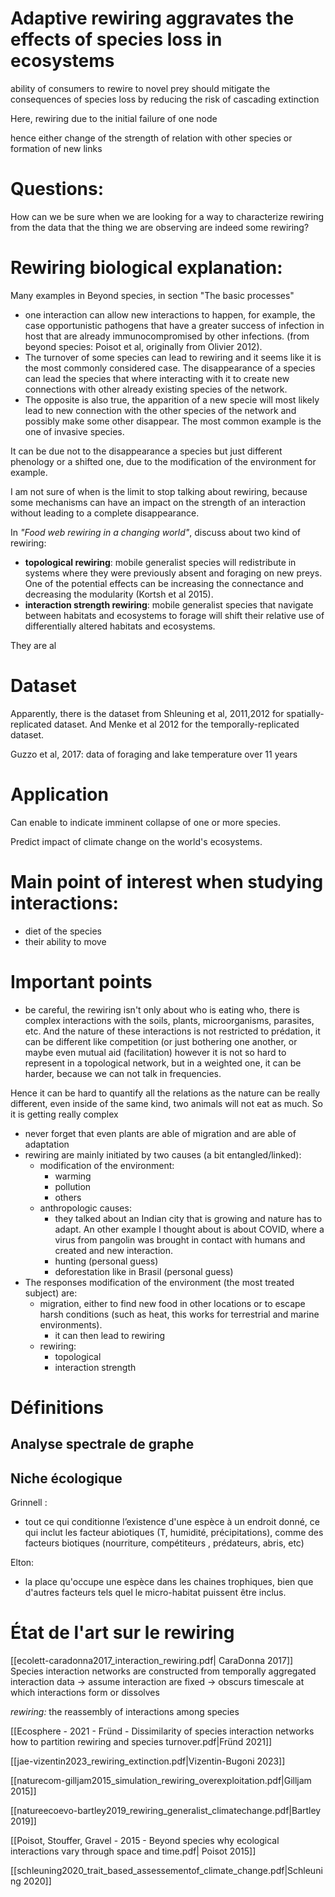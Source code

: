 # Adaptive rewiring aggravates the effects of species loss in ecosystems

ability of consumers to rewire to novel prey should mitigate the consequences of species loss by reducing the risk of cascading extinction

Here, rewiring due to the initial failure of one node

hence either change of the strength of relation with other species or formation of new links



# Questions:

How can we be sure when we are looking for a way to characterize rewiring from the data that the thing we are observing are indeed some rewiring?

# Rewiring biological explanation:

Many examples in Beyond species, in section "The basic processes"

- one interaction can allow new interactions to happen, for example, the case opportunistic pathogens that have a greater success of infection in host that are already immunocompromised by other infections. (from beyond species: Poisot et al, originally from Olivier 2012).
- The turnover of some species can lead to rewiring and it seems like it is the most commonly considered case. The disappearance of a species can lead the species that where interacting with it to create new connections with other already existing species of the network.
- The opposite is also true, the apparition of a new specie will most likely lead to new connection with the other species of the network and possibly make some other disappear. The most common example is the one of invasive species.

It can be due not to the disappearance a species but just different phenology or a shifted one, due to the modification of the environment for example.

I am not sure of when is the limit to stop talking about rewiring, because some mechanisms can have an impact on the strength of an interaction without leading to a complete disappearance.

In *"Food web rewiring in a changing world"*, discuss about two kind of rewiring:
- **topological rewiring**: mobile generalist species will redistribute in systems where they were previously absent and foraging on new preys. One of the potential effects can be increasing the connectance and decreasing the modularity (Kortsh et al 2015).
- **interaction strength rewiring**: mobile generalist species that navigate between habitats and ecosystems to forage will shift their relative use of differentially altered habitats and ecosystems.


They are al
# Dataset

Apparently, there is the dataset from Shleuning et al, 2011,2012 for spatially-replicated dataset.
And Menke et al 2012 for the temporally-replicated dataset.

Guzzo et al, 2017: data of foraging and lake temperature over 11 years

# Application

Can enable to indicate imminent collapse of one or more species.

Predict impact of climate change on the world's ecosystems.

# Main point of interest when studying interactions:

- diet of the species
- their ability to move

# Important points

- be careful, the rewiring isn't only about who is eating who, there is complex interactions with the soils, plants, microorganisms, parasites, etc. And the nature of these interactions is not restricted to prédation, it can be different like competition (or just bothering one another, or maybe even mutual aid (facilitation) however it is not so hard to represent in a topological network, but in a weighted one, it can be harder, because we can not talk in frequencies.

Hence it can be hard to quantify all the relations as the nature can be really different, even inside of the same kind, two animals will not eat as much. So it is getting really complex

- never forget that even plants are able of migration and are able of adaptation
- rewiring are mainly initiated by two causes (a bit entangled/linked):
	+ modification of the environment:
		* warming
		* pollution
		* others
	+ anthropologic causes:
		* they talked about an Indian city that is growing and nature has to adapt. An other example I thought about is about COVID, where a virus from pangolin was brought in contact with humans and created and new interaction.
		* hunting (personal guess)
		* deforestation like in Brasil (personal guess)
- The responses modification of the environment (the most treated subject) are:
	+ migration, either to find new food in other locations or to escape harsh conditions (such as heat, this works for terrestrial and marine environments).
		* it can then lead to rewiring
	+ rewiring:
		* topological
		* interaction strength
		
# Définitions

## Analyse spectrale de graphe

## Niche écologique

Grinnell :
- tout ce qui conditionne l’existence d'une espèce à un endroit donné, ce qui inclut les facteur abiotiques (T, humidité, précipitations),  comme des facteurs biotiques (nourriture, compétiteurs , prédateurs, abris, etc)

Elton:
- la place qu'occupe une espèce dans les chaines trophiques, bien que d'autres facteurs tels quel le micro-habitat puissent être inclus.

# État de l'art sur le rewiring

[[ecolett-caradonna2017_interaction_rewiring.pdf| CaraDonna 2017]]
Species interaction networks are constructed from temporally aggregated interaction data -> assume interaction are fixed -> obscurs timescale at which interactions form or dissolves

_rewiring:_ the reassembly of interactions among species

[[Ecosphere - 2021 - Fründ - Dissimilarity of species interaction networks  how to partition rewiring and species turnover.pdf|Fründ 2021]]

[[jae-vizentin2023_rewiring_extinction.pdf|Vizentin-Bugoni 2023]]

[[naturecom-gilljam2015_simulation_rewiring_overexploitation.pdf|Gilljam 2015]]

[[natureecoevo-bartley2019_rewiring_generalist_climatechange.pdf|Bartley 2019]]

[[Poisot, Stouffer, Gravel - 2015 - Beyond species why ecological interactions vary through space and time.pdf| Poisot 2015]]

[[schleuning2020_trait_based_assessementof_climate_change.pdf|Schleuning 2020]]

